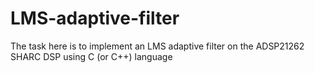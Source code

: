 # LMS-adaptive-filter
The task here is to implement an LMS adaptive filter on the ADSP21262 SHARC DSP using C (or C++) language
